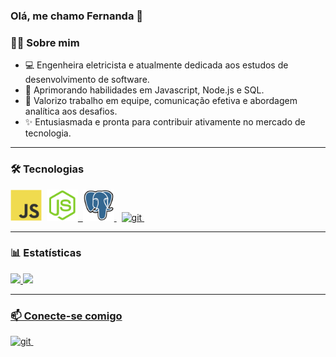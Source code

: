 ### Olá, me chamo Fernanda 👋

### 👩‍💻 Sobre mim
- 💻 Engenheira eletricista e atualmente dedicada aos estudos de desenvolvimento de software.
- 🚀 Aprimorando habilidades em Javascript, Node.js e SQL.
- 💼 Valorizo trabalho em equipe, comunicação efetiva e abordagem analítica aos desafios.
- ✨ Entusiasmada e pronta para contribuir ativamente no mercado de tecnologia.

---

### 🛠️ Tecnologias


<a href="https://developer.mozilla.org/en-US/docs/Web/JavaScript" target="_blank"> <img src="https://raw.githubusercontent.com/devicons/devicon/1119b9f84c0290e0f0b38982099a2bd027a48bf1/icons/javascript/javascript-original.svg" alt="javascript" height="50" width="50"/></a>&nbsp;
<a href="https://nodejs.org/" target="_blank"> <img src="https://github.com/devicons/devicon/blob/master/icons/nodejs/nodejs-original.svg" alt="nodejs" height="50" width="50"/>&nbsp;
<a href="https://www.postgresql.org/" target="_blank"> <img src="https://github.com/devicons/devicon/blob/master/icons/postgresql/postgresql-original.svg" alt="postgresql" height="50" width="50"/> </a>&nbsp;
<a href="https://git-scm.com/" target="_blank"> <img src="https://www.vectorlogo.zone/logos/git-scm/git-scm-icon.svg" alt="git" width="40" height="40"/> </a>&nbsp;

--- 

### 📊 Estatísticas
<div>
  <a href="https://github.com/fcharbel">
  <img height="150em" src="https://github-readme-stats.vercel.app/api?username=fcharbel&show_icons=true&theme=tokyonight&include_all_commits=true&count_private=true"/>
  <img height="150em" src="https://github-readme-stats.vercel.app/api/top-langs/?username=fcharbel&layout=compact&langs_count=16&theme=tokyonight"/>
</div>

---

### 📫 Conecte-se comigo


<a href="https://www.linkedin.com/in/fernanda-charbel/" target="_blank"> <img src="https://img.shields.io/badge/LinkedIn-0077B5?style=for-the-badge&logo=linkedin&logoColor=white" alt="git" width="111" height="28"/> </a>&nbsp;




